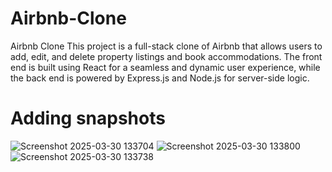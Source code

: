 # Airbnb-Clone
Airbnb Clone This project is a full-stack clone of Airbnb that allows users to add, edit, and delete property listings and book accommodations. The front end is built using React for a seamless and dynamic user experience, while the back end is powered by Express.js and Node.js for server-side logic. 
# Adding snapshots 
![Screenshot 2025-03-30 133704](https://github.com/user-attachments/assets/47285c57-f14e-4d9d-bd39-4301a5156d30)
![Screenshot 2025-03-30 133800](https://github.com/user-attachments/assets/8f709a54-faca-4b66-ba18-d570723bfabb)
![Screenshot 2025-03-30 133738](https://github.com/user-attachments/assets/151af701-9b20-4d8e-85b0-b90484b72fa2)



